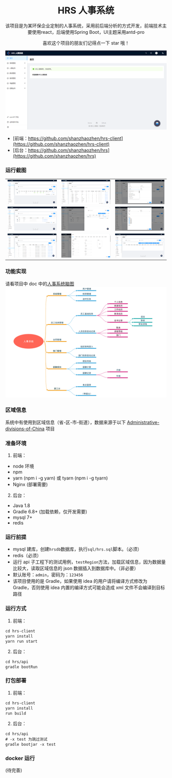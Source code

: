 <h1 align="center">HRS 人事系统</h1>

<div align="center">
该项目是为某环保企业定制的人事系统，采用前后端分析的方式开发，前端技术主要使用react，后端使用Spring Boot，UI主题采用antd-pro

喜欢这个项目的朋友们记得点一下 star 哦！

![主界面](https://raw.githubusercontent.com/shanzhaozhen/hrs/master/doc/img/%E4%B8%BB%E7%95%8C%E9%9D%A2.png)

</div>

- [前端：https://github.com/shanzhaozhen/hrs-client](https://github.com/shanzhaozhen/hrs-client)
- [后台：https://github.com/shanzhaozhen/hrs](https://github.com/shanzhaozhen/hrs)

### 运行截图

<table>
  <tr>
    <td>
      <img src="https://raw.githubusercontent.com/shanzhaozhen/hrs/master/doc/img/%E7%94%A8%E6%88%B7%E7%AE%A1%E7%90%86.png" alt="用户管理"/>
    </td>
    <td>
      <img src="https://raw.githubusercontent.com/shanzhaozhen/hrs/master/doc/img/%E8%8F%9C%E5%8D%95%E7%AE%A1%E7%90%86.png" alt="菜单管理"/>
    </td>
    <td>
      <img src="https://raw.githubusercontent.com/shanzhaozhen/hrs/master/doc/img/%E5%AE%9A%E6%97%B6%E4%BB%BB%E5%8A%A1%E8%AE%BE%E7%BD%AE.png" alt="定时任务设置"/>
    </td>
  </tr>
  <tr>
    <td>
      <img src="https://raw.githubusercontent.com/shanzhaozhen/hrs/master/doc/img/%E8%A7%92%E8%89%B2%E7%AE%A1%E7%90%86.png" alt="角色管理"/>
    </td>
    <td> 
      <img src="https://raw.githubusercontent.com/shanzhaozhen/hrs/master/doc/img/%E8%A7%92%E8%89%B2%E5%88%86%E9%85%8D.png" alt="角色分配"/>
    </td>
    <td>
      <img src="https://raw.githubusercontent.com/shanzhaozhen/hrs/master/doc/img/%E4%BF%AE%E6%94%B9%E8%A7%92%E8%89%B2.png" alt="修改角色"/>
    </td>
  </tr>
  <tr>
    <td>
      <img src="https://raw.githubusercontent.com/shanzhaozhen/hrs/master/doc/img/%E5%AD%97%E5%85%B8%E7%AE%A1%E7%90%86.png" alt="字典管理"/>
    </td>
    <td>
      <img src="https://raw.githubusercontent.com/shanzhaozhen/hrs/master/doc/img/%E5%91%98%E5%B7%A5%E7%AE%A1%E7%90%86.png" alt="员工管理"/>
    </td>
    <td>
      <img src="https://raw.githubusercontent.com/shanzhaozhen/hrs/master/doc/img/%E8%96%AA%E8%B5%84%E5%8F%91%E6%94%BE%E8%AE%A1%E7%AE%97.png" alt="薪资发放计算"/>
    </td>
  </tr>
</table>

### 功能实现

请看项目中 doc 中的[人事系统脑图](https://github.com/shanzhaozhen/hrs/blob/master/doc/%E4%BA%BA%E4%BA%8B%E7%B3%BB%E7%BB%9F%E8%84%91%E5%9B%BE.vsdx) ![人事系统功能脑图](https://raw.githubusercontent.com/shanzhaozhen/hrs/master/doc/img/%E4%BA%BA%E4%BA%8B%E7%B3%BB%E7%BB%9F%E5%8A%9F%E8%83%BD%E8%84%91%E5%9B%BE.png)

### 区域信息

系统中有使用到区域信息（省-区-市-街道），数据来源于以下 [Administrative-divisions-of-China](https://github.com/modood/Administrative-divisions-of-China) 项目

### 准备环境

1. 前端：

- node 环境
- npm
- yarn (npm i -g yarn) 或 tyarn (npm i -g tyarn)
- Nginx (部署需要)

2. 后台：

- Java 1.8
- Gradle 6.8+ (加载依赖，仅开发需要)
- mysql 7+
- redis

### 运行前提

- mysql 建库，创建`hrsdb`数据库，执行`sql/hrs.sql`脚本。（必须）
- redis（必须）
- 运行 api 子工程下的测试用例，`testRegion`方法，加载区域信息，因为数据量比较大，读取区域信息的 json 数据插入到数据库中。（非必要）
- 默认账号：`admin`，密码为：`123456`
- 该项目使用的是 Gradle，如果使用 idea 的用户请将编译方式修改为 Gradle，否则使用 idea 内置的编译方式可能会造成 xml 文件不会编译到目标路径

### 运行方式

1. 前端：

```shell
cd hrs-client
yarn install
yarn run start
```

2. 后台：

```shell
cd hrs/api
gradle bootRun
```

### 打包部署

1. 前端：

```shell
cd hrs-client
yarn install
run build
```

2. 后台：

```shell
cd hrs/api
# -x test 为跳过测试
gradle bootjar -x test
```

### docker 运行

(待完善)
